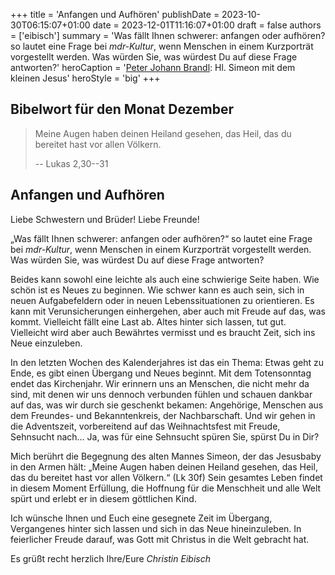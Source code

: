 +++
title = 'Anfangen und Aufhören'
publishDate = 2023-10-30T06:15:07+01:00 
date = 2023-12-01T11:16:07+01:00
draft = false
authors = ['eibisch']
summary = 'Was fällt Ihnen schwerer: anfangen oder aufhören? so lautet eine Frage bei _mdr-Kultur_, wenn Menschen in einem Kurzporträt vorgestellt werden. Was würden Sie, was würdest Du auf diese Frage antworten?'
heroCaption = '[Peter Johann Brandl](https://de.wikipedia.org/wiki/Peter_Johann_Brandl): Hl. Simeon mit dem kleinen Jesus'
heroStyle = 'big'
+++

## Bibelwort für den Monat Dezember

> Meine Augen haben deinen Heiland gesehen, das Heil, das du bereitet hast vor allen Völkern.
>
> -- Lukas 2,30--31

## Anfangen und Aufhören

Liebe Schwestern und Brüder! Liebe Freunde!

„Was fällt Ihnen schwerer: anfangen oder aufhören?“ so lautet eine Frage bei
_mdr-Kultur_, wenn Menschen in einem Kurzporträt vorgestellt werden. Was
würden Sie, was würdest Du auf diese Frage antworten?

Beides kann sowohl eine leichte als auch eine schwierige Seite haben. Wie
schön ist es Neues zu beginnen. Wie schwer kann es auch sein, sich in
neuen Aufgabefeldern oder in neuen Lebenssituationen zu orientieren. Es
kann mit Verunsicherungen einhergehen, aber auch mit Freude auf das, was
kommt. Vielleicht fällt eine Last ab. Altes hinter sich lassen, tut gut. Vielleicht
wird aber auch Bewährtes vermisst und es braucht Zeit, sich ins Neue
einzuleben.

In den letzten Wochen des Kalenderjahres ist das ein Thema: Etwas geht zu
Ende, es gibt einen Übergang und Neues beginnt. Mit dem Totensonntag
endet das Kirchenjahr. Wir erinnern uns an Menschen, die nicht mehr da sind,
mit denen wir uns dennoch verbunden fühlen und schauen dankbar auf das,
was wir durch sie geschenkt bekamen: Angehörige, Menschen aus dem
Freundes- und Bekanntenkreis, der Nachbarschaft. Und wir gehen in die
Adventszeit, vorbereitend auf das Weihnachtsfest mit Freude, Sehnsucht
nach… Ja, was für eine Sehnsucht spüren Sie, spürst Du in Dir?

Mich berührt die Begegnung des alten Mannes Simeon, der das Jesusbaby in
den Armen hält: „Meine Augen haben deinen Heiland gesehen, das Heil, das du bereitet hast vor allen Völkern.“ (Lk 30f) Sein gesamtes Leben findet in
diesem Moment Erfüllung, die Hoffnung für die Menschheit und alle Welt spürt
und erlebt er in diesem göttlichen Kind.

Ich wünsche Ihnen und Euch eine gesegnete Zeit im Übergang, Vergangenes
hinter sich lassen und sich in das Neue hineinzuleben. In feierlicher Freude
darauf, was Gott mit Christus in die Welt gebracht hat.

Es grüßt recht herzlich
Ihre/Eure _Christin Eibisch_